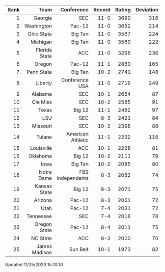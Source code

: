 | Rank  | Team                 | Conference           | Record   | Rating | Deviation |
| ---:  | ---:                 | ---:                 | ---:     | ---:   | ---:      |
| 1     | Georgia              | SEC                  | 11-0     | 3690   | 316       |
| 2     | Washington           | Pac-12               | 11-0     | 3652   | 214       |
| 3     | Ohio State           | Big Ten              | 11-0     | 3567   | 224       |
| 4     | Michigan             | Big Ten              | 11-0     | 3560   | 222       |
| 5     | Florida State        | ACC                  | 11-0     | 3296   | 236       |
| 6     | Oregon               | Pac-12               | 11-1     | 2860   | 165       |
| 7     | Penn State           | Big Ten              | 10-2     | 2741   | 148       |
| 8     | Liberty              | Conference USA       | 11-0     | 2719   | 249       |
| 9     | Alabama              | SEC                  | 10-1     | 2654   | 87        |
| 10    | Ole Miss             | SEC                  | 10-2     | 2585   | 91        |
| 11    | Texas                | Big 12               | 11-1     | 2482   | 97        |
| 12    | LSU                  | SEC                  | 8-3      | 2421   | 84        |
| 13    | Missouri             | SEC                  | 10-2     | 2398   | 88        |
| 14    | Tulane               | American Athletic    | 11-1     | 2232   | 116       |
| 15    | Louisville           | ACC                  | 10-1     | 2228   | 81        |
| 16    | Oklahoma             | Big 12               | 10-2     | 2111   | 79        |
| 17    | Iowa                 | Big Ten              | 10-2     | 2085   | 80        |
| 18    | Notre Dame           | FBS Independents     | 8-3      | 2082   | 74        |
| 19    | Kansas State         | Big 12               | 8-3      | 2071   | 75        |
| 20    | Arizona              | Pac-12               | 8-3      | 2061   | 72        |
| 21    | Utah                 | Pac-12               | 7-4      | 2031   | 72        |
| 22    | Tennessee            | SEC                  | 7-4      | 2016   | 78        |
| 23    | Oregon State         | Pac-12               | 8-4      | 2011   | 75        |
| 24    | NC State             | ACC                  | 8-3      | 2000   | 70        |
| 25    | James Madison        | Sun Belt             | 10-1     | 1973   | 82        |

Updated 11/25/2023 15:10:10
